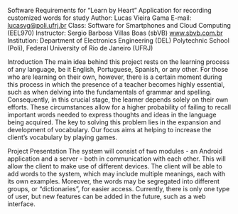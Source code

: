 Software Requirements for “Learn by Heart”
Application for recording customized words for study
Author: Lucas Vieira Gama
E-mail: lucasvg@poli.ufrj.br
Class: Software for Smartphones and Cloud Computing (EEL970)
Instructor: Sergio Barbosa Villas Boas (sbVB)
www.sbvb.com.br
Institution: Department of Electronics Engineering (DEL)
Polytechnic School (Poli), Federal University of Rio de Janeiro (UFRJ)

Introduction
The main idea behind this project rests on the learning process of any language, be it English, Portuguese, Spanish, or any other. For those who are learning on their own, however, there is a certain moment during this process in which the presence of a teacher becomes highly essential, such as when delving into the fundamentals of grammar and spelling. Consequently, in this crucial stage, the learner depends solely on their own efforts. These circumstances allow for a higher probability of failing to recall important words needed to express thoughts and ideas in the language being acquired. The key to solving this problem lies in the expansion and development of vocabulary. Our focus aims at helping to increase the client’s vocabulary by playing games.

Project Presentation
The system will consist of two modules - an Android application and a server - both in communication with each other. This will allow the client to make use of different devices. The client will be able to add words to the system, which may include multiple meanings, each with its own examples. Moreover, the words may be segregated into different groups, or “dictionaries”, for easier access. Currently, there is only one type of user, but new features can be added in the future, such as a web interface.
